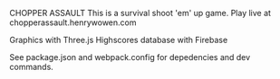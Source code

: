 CHOPPER ASSAULT
This is a survival shoot 'em' up game.
Play live at chopperassault.henrywowen.com

Graphics with Three.js
Highscores database with Firebase

See package.json and webpack.config for depedencies and dev commands.




